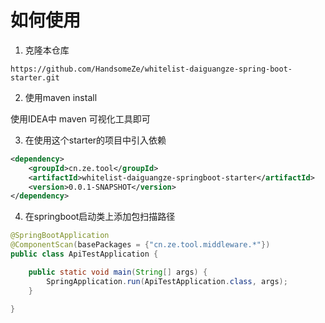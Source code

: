 # 如何使用
1. 克隆本仓库
```shell
https://github.com/HandsomeZe/whitelist-daiguangze-spring-boot-starter.git
```

2. 使用maven install

使用IDEA中 maven 可视化工具即可

3. 在使用这个starter的项目中引入依赖
```xml
<dependency>
    <groupId>cn.ze.tool</groupId>
    <artifactId>whitelist-daiguangze-springboot-starter</artifactId>
    <version>0.0.1-SNAPSHOT</version>
</dependency>
```

4. 在springboot启动类上添加包扫描路径 
```java
@SpringBootApplication
@ComponentScan(basePackages = {"cn.ze.tool.middleware.*"})
public class ApiTestApplication {

    public static void main(String[] args) {
        SpringApplication.run(ApiTestApplication.class, args);
    }

}
```
